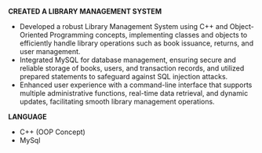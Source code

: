 **CREATED A LIBRARY MANAGEMENT SYSTEM** 

- Developed a robust Library Management System using C++ and Object-Oriented Programming concepts, implementing classes and objects to efficiently handle library operations such as book issuance, returns, and user management.
- Integrated MySQL for database management, ensuring secure and reliable storage of books, users, and transaction records, and utilized prepared statements to safeguard against SQL injection attacks.
- Enhanced user experience with a command-line interface that supports multiple administrative functions, real-time data retrieval, and dynamic updates, facilitating smooth library management operations.

**LANGUAGE**
- C++ (OOP Concept)
- MySql
